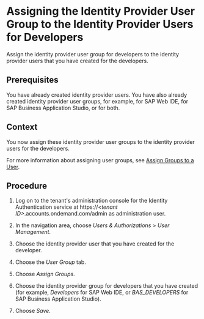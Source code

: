 <!-- loio198c2caaa5954a58b4667bbbe4165d08 -->

# Assigning the Identity Provider User Group to the Identity Provider Users for Developers

Assign the identity provider user group for developers to the identity provider users that you have created for the developers.



<a name="loio198c2caaa5954a58b4667bbbe4165d08__prereq_ak1_pfg_wmb"/>

## Prerequisites

You have already created identity provider users. You have also already created identity provider user groups, for example, for SAP Web IDE, for SAP Business Application Studio, or for both.



<a name="loio198c2caaa5954a58b4667bbbe4165d08__context_clf_4nd_r2b"/>

## Context

You now assign these identity provider user groups to the identity provider users for the developers.

For more information about assigning user groups, see [Assign Groups to a User](https://help.sap.com/viewer/6d6d63354d1242d185ab4830fc04feb1/Cloud/en-US/bfdeb9c00bf14f6d9f5dbd9603c96996.html).



## Procedure

1.  Log on to the tenant's administration console for the Identity Authentication service at https://*<tenant ID\>*.accounts.ondemand.com/admin as administration user.

2.  In the navigation area, choose *Users & Authorizations* \> *User Management*.

3.  Choose the identity provider user that you have created for the developer.

4.  Choose the *User Group* tab.

5.  Choose *Assign Groups*.

6.  Choose the identity provider group for developers that you have created \(for example, *Developers* for SAP Web IDE, or *BAS\_DEVELOPERS* for SAP Business Application Studio\).

7.  Choose *Save*.



